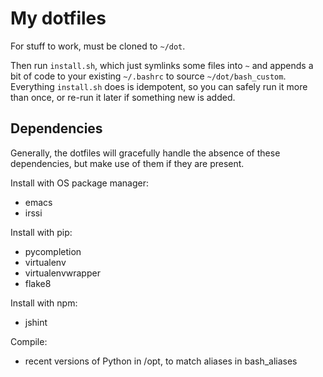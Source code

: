 My dotfiles
===========

For stuff to work, must be cloned to `~/dot`.

Then run `install.sh`, which just symlinks some files into `~` and appends a
bit of code to your existing `~/.bashrc` to source
`~/dot/bash_custom`. Everything `install.sh` does is idempotent, so you can
safely run it more than once, or re-run it later if something new is added.


Dependencies
------------

Generally, the dotfiles will gracefully handle the absence of these
dependencies, but make use of them if they are present.

Install with OS package manager:
  - emacs
  - irssi

Install with pip:
  - pycompletion
  - virtualenv
  - virtualenvwrapper
  - flake8

Install with npm:
  - jshint

Compile:
  - recent versions of Python in /opt, to match aliases in bash_aliases
